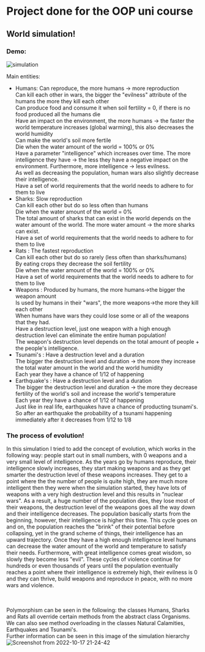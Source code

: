 # Project done for the OOP uni course
## World simulation!
### Demo:
![simulation](https://github.com/botezatumarius/OOP-Uni-Course/assets/130219634/0441b451-e539-419c-a488-affbcb31f218)

Main entities:
- Humans: Can reproduce, the more humans -> more reproduction<br />
        Can kill each other in wars, the bigger the "evilness" attribute of the humans the more they kill each other<br />
        Can produce food and consume it when soil fertility = 0, if there is no food produced all the humans die<br />
        Have an impact on the environment, the more humans -> the faster the world temperature increases (global warming), this also decreases the world humidity <br />
        Can make the world's soil more fertile<br />
        Die when the water amount of the world = 100% or 0%<br />
        Have a parameter "intelligence" which increases over time. The more intelligence they have -> the less they have a negative impact on the environment.
        Furthermore, more intelligence -> less evilness. <br />
        As well as decreasing the population, human wars also slightly decrease their intelligence. <br />
        Have a set of world requirements that the world needs to adhere to for them to live<br />
- Sharks: Slow reproduction<br />
        Can kill each other but do so less often than humans<br />
        Die when the water amount of the world = 0%<br />
        The total amount of sharks that can exist in the world depends on the water amount of the world. The more water amount -> the more sharks can exist. <br />
        Have a set of world requirements that the world needs to adhere to for them to live<br />
- Rats : The fastest reproduction<br />
        Can kill each other but do so rarely (less often than sharks/humans)<br />
        By eating crops they decrease the soil fertility<br />
        Die when the water amount of the world = 100% or 0%<br />
        Have a set of world requirements that the world needs to adhere to for them to live<br />
- Weapons : Produced by humans, the more humans->the bigger the weapon amount<br />
        Is used by humans in their "wars", the more weapons->the more they kill each other<br />
        When humans have wars they could lose some or all of the weapons that they had. <br />
        Have a destruction level, just one weapon with a high enough destruction level can eliminate the entire human population!<br />
        The weapon's destruction level depends on the total amount of people + the people's intelligence. <br />
- Tsunami's : Have a destruction level and a duration<br />
        The bigger the destruction level and duration -> the more they increase the total water amount in the world and the world humidity <br />
        Each year they have a chance of 1/12 of happening<br />
- Earthquake's : Have a destruction level and a duration<br />
        The bigger the destruction level and duration -> the more they decrease fertility of the world's soil and increase the world's temperature <br />
        Each year they have a chance of 1/12 of happening<br />
        Just like in real life, earthquakes have a chance of producting tsunami's. So after an earthquake the probability of a tsunami happening immediately after it decreases
        from 1/12 to 1/8<br />
        
 ### The process of evolution!
 In this simulation I tried to add the concept of evolution, which works in the following way: people start out in small numbers, with 0 weapons and a very
 small level of intelligence. As the years go by humans reproduce, their intelligence slowly increases, they start making weapons and as they get smarter
 the destruction level of these weapons increases. They get to a point where the the number of people is quite high, they are much more intelligent then
 they were when the simulation started, they have lots of weapons with a very high destruction level and this results in "nuclear wars". As a result, a
 huge number of the population dies, they lose most of their weapons, the destruction level of the weapons goes all the way down and their intelligence
 decreases. The population basically starts from the beginning, however, their intelligence is higher this time. This cycle goes on and on, the population
 reaches the "brink" of their potential before collapsing, yet in the grand scheme of things, their intelligence has an upward trajectory. Once they have
 a high enough intelligence level humans can decrease the water amount of the world and temperature to satisfy their needs. Furthermore, with great
 intelligence comes great wisdom, so slowly they become less "evil". These cycles of violence continue for hundreds or even thousands of years until
 the population eventually reaches a point where their intelligence is extremely high, their evilness is 0 and they can thrive, build weapons and reproduce
 in peace, with no more wars and violence. <br /> <br /> <br />
  
  Polymorphism can be seen in the following: the classes Humans, Sharks and Rats all override certain methods from the abstract class Organisms. We can 
  also see method overloading in the classes Natural Calamities, Earthquakes and Tsunami's. <br />
  Further information can be seen in this image of the simulation hierarchy
  ![Screenshot from 2022-10-17 21-24-42](https://user-images.githubusercontent.com/113375838/196381757-185e79b6-c5b9-4c17-96c1-74c2ec44eb1b.png)
